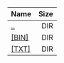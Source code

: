 |Name|Size|
|:---|---:|
|[..](../index.html)|DIR|
|[[BIN]]([BIN]/index.html)|DIR|
|[[TXT]]([TXT]/index.html)|DIR|
